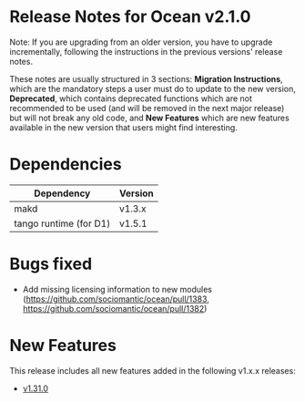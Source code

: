 Release Notes for Ocean v2.1.0
==============================

Note: If you are upgrading from an older version, you have to upgrade
incrementally, following the instructions in the previous versions' release
notes.

These notes are usually structured in 3 sections: **Migration Instructions**,
which are the mandatory steps a user must do to update to the new version,
**Deprecated**, which contains deprecated functions which are not recommended to
be used (and will be removed in the next major release) but will not break any
old code, and **New Features** which are new features available in the new
version that users might find interesting.

Dependencies
============

Dependency                | Version
--------------------------|---------
makd                      | v1.3.x
tango runtime (for D1)    | v1.5.1

Bugs fixed
==========

* Add missing licensing information to new modules
  (https://github.com/sociomantic/ocean/pull/1383,
  https://github.com/sociomantic/ocean/pull/1382)

New Features
============

This release includes all new features added in the following v1.x.x releases:

* [v1.31.0](https://github.com/sociomantic/ocean/releases/tag/v1.33.0)

